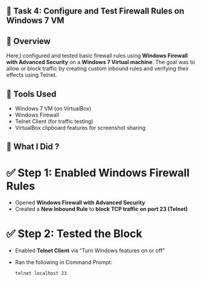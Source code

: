 ## 🔐 Task 4: Configure and Test Firewall Rules on Windows 7 VM

## 🧾 Overview
Here,I configured and tested basic firewall rules using **Windows Firewall with Advanced Security** on a **Windows 7 Virtual machine**. The goal was to allow or block traffic by creating custom inbound rules and verifying their effects using Telnet.

## 🧰 Tools Used
- Windows 7 VM (on VirtualBox)
- Windows Firewall
- Telnet Client (for traffic testing)
- VirtualBox clipboard features for screenshot sharing

## 🧪 What I Did ?

# ✅ Step 1: Enabled Windows Firewall Rules
- Opened **Windows Firewall with Advanced Security**
- Created a **New Inbound Rule** to **block TCP traffic on port 23 (Telnet)**

# ✅ Step 2: Tested the Block
- Enabled **Telnet Client** via “Turn Windows features on or off”
- Ran the following in Command Prompt:

  ```bash
  telnet localhost 23
  ```
